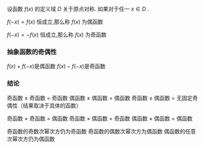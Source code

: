 

设函数  $f(x)$ 的定义域 $D$ 关于原点对称. 如果对于任一 $x \in D$  .

$f(-x) = f(x)$ 恒成立,那么称 $f(x)$ 为偶函数

$f(-x) = -f(x)$ 恒成立,那么称 $f(x)$ 为奇函数

### 抽象函数的奇偶性
$f(x)+f(-x)$是偶函数
$f(x)-f(-x)$是奇函数

### 结论
奇函数 $\pm$ 奇函数 = 奇函数
偶函数 $\pm$ 偶函数 = 偶函数
奇函数 $\pm$ 偶函数 = 无固定奇偶性（结果取决于具体的函数）

奇函数 $\times$ 奇函数 = 偶函数
奇函数 $\times$ 偶函数 = 奇函数
偶函数 $\times$ 偶函数 = 偶函数

奇函数的奇数次幂次方仍为奇函数
奇函数的偶数次幂次方为偶函数
偶函数的任意次幂次方仍为偶函数
